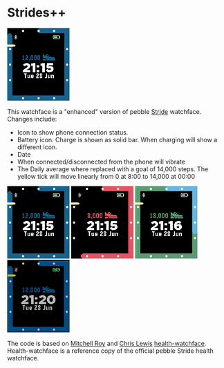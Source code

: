 # Strides++

![face](storeInfo/screenshots/basalt/aboveTarget.png)

This watchface is a "enhanced" version of pebble [Stride](https://apps.getpebble.com/en_US/application/56b15c5c9c4b20ed5300006c) watchface. Changes include:
* Icon to show phone connection status.
* Battery icon. Charge is shown as solid bar. When charging will show a different icon.
* Date
* When connected/disconnected from the phone will vibrate
* The Daily average where replaced with a goal of 14,000 steps. The yellow tick will move linearly from 0 at 8:00 to 14,000 at 00:00

![Above target](storeInfo/screenshots/basalt/aboveTarget.png)
![Below target](storeInfo/screenshots/basalt/belowTarget.png)
![Above daily goal](storeInfo/screenshots/basalt/aboveDailyGoal.png)
![Alternate icones](storeInfo/screenshots/basalt/alternateIcons.png)


The code is based on [Mitchell Roy](mailto:mitchell@pabble.com) and [Chris Lewis](mailto:Bonsitm@gmail.com) [health-watchface](https://github.com/pebble-examples/health-watchface.git). Health-watchface is a reference copy of the official pebble Stride health watchface. 
